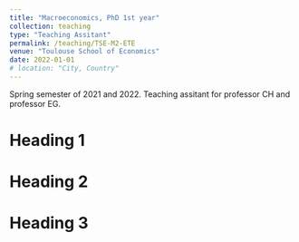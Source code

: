 ```yaml
---
title: "Macroeconomics, PhD 1st year"
collection: teaching
type: "Teaching Assitant"
permalink: /teaching/TSE-M2-ETE
venue: "Toulouse School of Economics"
date: 2022-01-01
# location: "City, Country"
---
```


Spring semester of 2021 and 2022. Teaching assitant for professor CH and professor EG.

Heading 1
======

Heading 2
======

Heading 3
======
